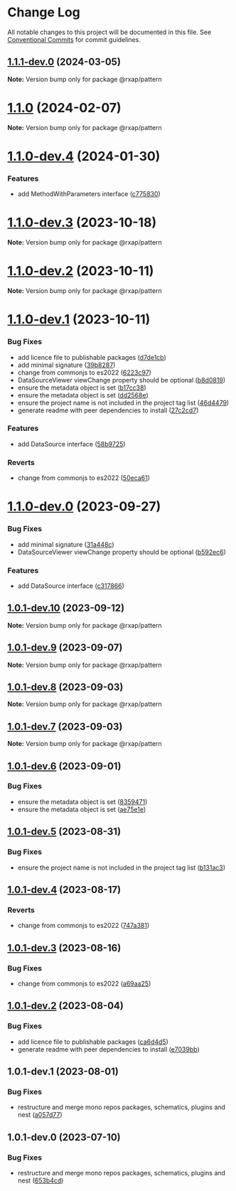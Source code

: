 # Change Log

All notable changes to this project will be documented in this file.
See [Conventional Commits](https://conventionalcommits.org) for commit guidelines.

## [1.1.1-dev.0](https://gitlab.com/rxap/packages/compare/@rxap/pattern@1.1.0...@rxap/pattern@1.1.1-dev.0) (2024-03-05)

**Note:** Version bump only for package @rxap/pattern

# [1.1.0](https://gitlab.com/rxap/packages/compare/@rxap/pattern@1.1.0-dev.4...@rxap/pattern@1.1.0) (2024-02-07)

**Note:** Version bump only for package @rxap/pattern

# [1.1.0-dev.4](https://gitlab.com/rxap/packages/compare/@rxap/pattern@1.1.0-dev.3...@rxap/pattern@1.1.0-dev.4) (2024-01-30)

### Features

- add MethodWithParameters interface ([c775830](https://gitlab.com/rxap/packages/commit/c77583028b6728da9c8d9524e5a7cb27456d985e))

# [1.1.0-dev.3](https://gitlab.com/rxap/packages/compare/@rxap/pattern@1.1.0-dev.2...@rxap/pattern@1.1.0-dev.3) (2023-10-18)

**Note:** Version bump only for package @rxap/pattern

# [1.1.0-dev.2](https://gitlab.com/rxap/packages/compare/@rxap/pattern@1.1.0-dev.1...@rxap/pattern@1.1.0-dev.2) (2023-10-11)

**Note:** Version bump only for package @rxap/pattern

# [1.1.0-dev.1](https://gitlab.com/rxap/packages/compare/@rxap/pattern@1.0.1-dev.0...@rxap/pattern@1.1.0-dev.1) (2023-10-11)

### Bug Fixes

- add licence file to publishable packages ([d7de1cb](https://gitlab.com/rxap/packages/commit/d7de1cb9db1bd1628f37084e3b0ffd1755aa75f6))
- add minimal signature ([39b8287](https://gitlab.com/rxap/packages/commit/39b8287efb549435d2a6573fbbf1429d776a3a5a))
- change from commonjs to es2022 ([6223c97](https://gitlab.com/rxap/packages/commit/6223c978078cfa899ca69424b62d2a99cbb290a7))
- DataSourceViewer viewChange property should be optional ([b8d0819](https://gitlab.com/rxap/packages/commit/b8d08197e890c7fefb142dc9fe2c1b268b97145f))
- ensure the metadata object is set ([b17cc38](https://gitlab.com/rxap/packages/commit/b17cc380ecc8f405bf06550da209c1f449099ed7))
- ensure the metadata object is set ([dd2568e](https://gitlab.com/rxap/packages/commit/dd2568edbfbee0c057024ae0c59128970e705101))
- ensure the project name is not included in the project tag list ([46d4479](https://gitlab.com/rxap/packages/commit/46d44798258ea1b20df9d4408b9c0809f55027b2))
- generate readme with peer dependencies to install ([27c2cd7](https://gitlab.com/rxap/packages/commit/27c2cd7d98f0c8a499b8c30719f49d69e4970ae9))

### Features

- add DataSource interface ([58b9725](https://gitlab.com/rxap/packages/commit/58b972544f2da8763ad9bb3388185037823220f9))

### Reverts

- change from commonjs to es2022 ([50eca61](https://gitlab.com/rxap/packages/commit/50eca61e9a89388d1cfeefb8b1029b302b6f307e))

# [1.1.0-dev.0](https://gitlab.com/rxap/packages/compare/@rxap/pattern@1.0.1-dev.10...@rxap/pattern@1.1.0-dev.0) (2023-09-27)

### Bug Fixes

- add minimal signature ([31a448c](https://gitlab.com/rxap/packages/commit/31a448cc6ac5559eb826fd8ff8a120d955a2f7fd))
- DataSourceViewer viewChange property should be optional ([b592ec6](https://gitlab.com/rxap/packages/commit/b592ec6b85f918f0abf1dcd52ecd59100e1f9096))

### Features

- add DataSource interface ([c317866](https://gitlab.com/rxap/packages/commit/c317866f365280dbff731939b52867051312453d))

## [1.0.1-dev.10](https://gitlab.com/rxap/packages/compare/@rxap/pattern@1.0.1-dev.9...@rxap/pattern@1.0.1-dev.10) (2023-09-12)

**Note:** Version bump only for package @rxap/pattern

## [1.0.1-dev.9](https://gitlab.com/rxap/packages/compare/@rxap/pattern@1.0.1-dev.8...@rxap/pattern@1.0.1-dev.9) (2023-09-07)

**Note:** Version bump only for package @rxap/pattern

## [1.0.1-dev.8](https://gitlab.com/rxap/packages/compare/@rxap/pattern@1.0.1-dev.7...@rxap/pattern@1.0.1-dev.8) (2023-09-03)

**Note:** Version bump only for package @rxap/pattern

## [1.0.1-dev.7](https://gitlab.com/rxap/packages/compare/@rxap/pattern@1.0.1-dev.6...@rxap/pattern@1.0.1-dev.7) (2023-09-03)

**Note:** Version bump only for package @rxap/pattern

## [1.0.1-dev.6](https://gitlab.com/rxap/packages/compare/@rxap/pattern@1.0.1-dev.5...@rxap/pattern@1.0.1-dev.6) (2023-09-01)

### Bug Fixes

- ensure the metadata object is set ([8359471](https://gitlab.com/rxap/packages/commit/8359471a69e0a68055fe95f115d030050d67e393))
- ensure the metadata object is set ([ae75e1e](https://gitlab.com/rxap/packages/commit/ae75e1e42a35db14e59dcfcc1b700a35ac73e47c))

## [1.0.1-dev.5](https://gitlab.com/rxap/packages/compare/@rxap/pattern@1.0.1-dev.4...@rxap/pattern@1.0.1-dev.5) (2023-08-31)

### Bug Fixes

- ensure the project name is not included in the project tag list ([b131ac3](https://gitlab.com/rxap/packages/commit/b131ac3bd92b3b8799d62f15bbd30a1997d7c753))

## [1.0.1-dev.4](https://gitlab.com/rxap/packages/compare/@rxap/pattern@1.0.1-dev.3...@rxap/pattern@1.0.1-dev.4) (2023-08-17)

### Reverts

- change from commonjs to es2022 ([747a381](https://gitlab.com/rxap/packages/commit/747a381a090f0a276cf363da61bb19ed0c9cb5b7))

## [1.0.1-dev.3](https://gitlab.com/rxap/packages/compare/@rxap/pattern@1.0.1-dev.2...@rxap/pattern@1.0.1-dev.3) (2023-08-16)

### Bug Fixes

- change from commonjs to es2022 ([a69aa25](https://gitlab.com/rxap/packages/commit/a69aa25b9824b94613392b3ea42fba18e5eb1168))

## [1.0.1-dev.2](https://gitlab.com/rxap/packages/compare/@rxap/pattern@1.0.1-dev.1...@rxap/pattern@1.0.1-dev.2) (2023-08-04)

### Bug Fixes

- add licence file to publishable packages ([ca6d4d5](https://gitlab.com/rxap/packages/commit/ca6d4d509a743b89bad5ed7ae935d3007231705a))
- generate readme with peer dependencies to install ([e7039bb](https://gitlab.com/rxap/packages/commit/e7039bb5e86ffeadfe7cc92d5fc71d32f8efb4fb))

## 1.0.1-dev.1 (2023-08-01)

### Bug Fixes

- restructure and merge mono repos packages, schematics, plugins and nest ([a057d77](https://gitlab.com/rxap/packages/commit/a057d77ca2acf9426a03a497da8532f8a2fe2c86))

## 1.0.1-dev.0 (2023-07-10)

### Bug Fixes

- restructure and merge mono repos packages, schematics, plugins and nest ([653b4cd](https://gitlab.com/rxap/packages/commit/653b4cd39fc92d322df9b3959651fea0aa6079da))
